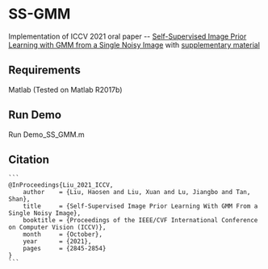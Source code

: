 # SS-GMM
Implementation of ICCV 2021 oral paper -- [Self-Supervised Image Prior Learning with GMM from a Single Noisy Image](https://openaccess.thecvf.com/content/ICCV2021/papers/Liu_Self-Supervised_Image_Prior_Learning_With_GMM_From_a_Single_Noisy_ICCV_2021_paper.pdf) with [supplementary material](https://openaccess.thecvf.com/content/ICCV2021/supplemental/Liu_Self-Supervised_Image_Prior_ICCV_2021_supplemental.pdf)
## Requirements
Matlab (Tested on Matlab R2017b)

## Run Demo

Run Demo_SS_GMM.m

## Citation

````
```
@InProceedings{Liu_2021_ICCV,
    author    = {Liu, Haosen and Liu, Xuan and Lu, Jiangbo and Tan, Shan},
    title     = {Self-Supervised Image Prior Learning With GMM From a Single Noisy Image},
    booktitle = {Proceedings of the IEEE/CVF International Conference on Computer Vision (ICCV)},
    month     = {October},
    year      = {2021},
    pages     = {2845-2854}
}
```
````
